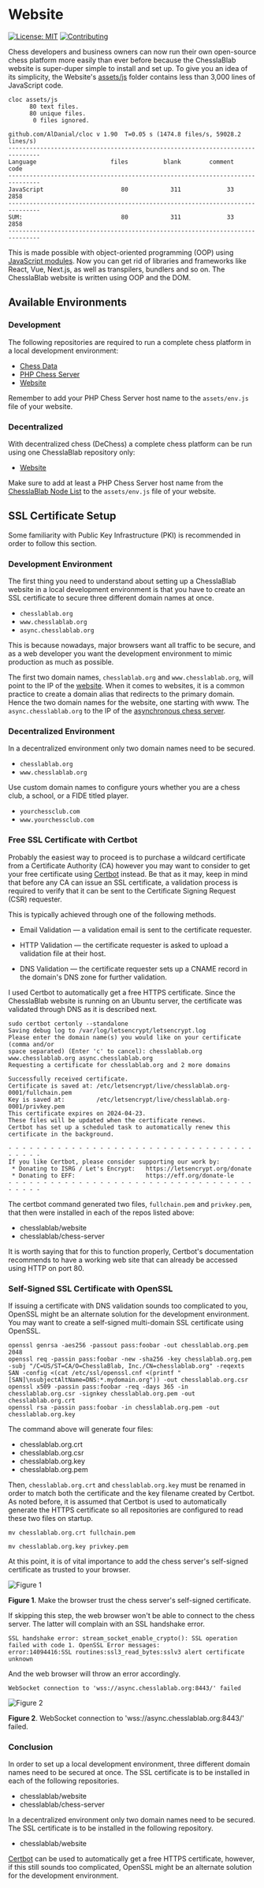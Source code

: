 # Website

[![License: MIT](https://img.shields.io/badge/License-MIT-blue.svg)](https://www.gnu.org/licenses/gpl-3.0)
[![Contributing](https://img.shields.io/badge/contributions-welcome-brightgreen.svg?style=flat)](https://github.com/dwyl/esta/issues)

Chess developers and business owners can now run their own open-source chess platform more easily than ever before because the ChesslaBlab website is super-duper simple to install and set up. To give you an idea of its simplicity, the Website's [assets/js](https://github.com/chesslablab/website/tree/main/assets/js) folder contains less than 3,000 lines of JavaScript code.

```text
cloc assets/js
      80 text files.
      80 unique files.                              
       0 files ignored.

github.com/AlDanial/cloc v 1.90  T=0.05 s (1474.8 files/s, 59028.2 lines/s)
-------------------------------------------------------------------------------
Language                     files          blank        comment           code
-------------------------------------------------------------------------------
JavaScript                      80            311             33           2858
-------------------------------------------------------------------------------
SUM:                            80            311             33           2858
-------------------------------------------------------------------------------
```

This is made possible with object-oriented programming (OOP) using [JavaScript modules](https://developer.mozilla.org/en-US/docs/Web/JavaScript/Guide/Modules#importing_modules_using_import_maps). Now you can get rid of libraries and frameworks like React, Vue, Next.js, as well as transpilers, bundlers and so on. The ChesslaBlab website is written using OOP and the DOM.

## Available Environments

### Development

The following repositories are required to run a complete chess platform in a local development environment:

- [Chess Data](https://github.com/chesslablab/chess-data)
- [PHP Chess Server](https://github.com/chesslablab/chess-server)
- [Website](https://github.com/chesslablab/website)

Remember to add your PHP Chess Server host name to the `assets/env.js` file of your website.

### Decentralized

With decentralized chess (DeChess) a complete chess platform can be run using one ChesslaBlab repository only:

- [Website](https://github.com/chesslablab/website)

Make sure to add at least a PHP Chess Server host name from the [ChesslaBlab Node List](https://github.com/chesslablab#node-list) to the `assets/env.js` file of your website.

## SSL Certificate Setup

Some familiarity with Public Key Infrastructure (PKI) is recommended in order to follow this section.

### Development Environment

The first thing you need to understand about setting up a ChesslaBlab website in a local development environment is that you have to create an SSL certificate to secure three different domain names at once.

- `chesslablab.org`
- `www.chesslablab.org`
- `async.chesslablab.org`

This is because nowadays, major browsers want all traffic to be secure, and as a web developer you want the development environment to mimic production as much as possible.

The first two domain names, `chesslablab.org` and `www.chesslablab.org`, will point to the IP of the [website](https://github.com/chesslablab/website). When it comes to websites, it is a common practice to create a domain alias that redirects to the primary domain. Hence the two domain names for the website, one starting with www. The `async.chesslablab.org` to the IP of the [asynchronous chess server](https://github.com/chesslablab/chess-server).

### Decentralized Environment

In a decentralized environment only two domain names need to be secured.

- `chesslablab.org`
- `www.chesslablab.org`

Use custom domain names to configure yours whether you are a chess club, a school, or a FIDE titled player.

- `yourchessclub.com`
- `www.yourchessclub.com`

### Free SSL Certificate with Certbot

Probably the easiest way to proceed is to purchase a wildcard certificate from a Certificate Authority (CA) however you may want to consider to get your free certificate using [Certbot](https://certbot.eff.org/) instead. Be that as it may, keep in mind that before any CA can issue an SSL certificate, a validation process is required to verify that it can be sent to the Certificate Signing Request (CSR) requester.

This is typically achieved through one of the following methods.

- Email Validation — a validation email is sent to the certificate requester.

- HTTP Validation — the certificate requester is asked to upload a validation file at their host.

- DNS Validation — the certificate requester sets up a CNAME record in the domain's DNS zone for further validation.

I used Certbot to automatically get a free HTTPS certificate. Since the ChesslaBlab website is running on an Ubuntu server, the certificate was validated through DNS as it is described next.

```text
sudo certbot certonly --standalone
Saving debug log to /var/log/letsencrypt/letsencrypt.log
Please enter the domain name(s) you would like on your certificate (comma and/or
space separated) (Enter 'c' to cancel): chesslablab.org www.chesslablab.org async.chesslablab.org
Requesting a certificate for chesslablab.org and 2 more domains

Successfully received certificate.
Certificate is saved at: /etc/letsencrypt/live/chesslablab.org-0001/fullchain.pem
Key is saved at:         /etc/letsencrypt/live/chesslablab.org-0001/privkey.pem
This certificate expires on 2024-04-23.
These files will be updated when the certificate renews.
Certbot has set up a scheduled task to automatically renew this certificate in the background.

- - - - - - - - - - - - - - - - - - - - - - - - - - - - - - - - - - - - - - - -
If you like Certbot, please consider supporting our work by:
 * Donating to ISRG / Let's Encrypt:   https://letsencrypt.org/donate
 * Donating to EFF:                    https://eff.org/donate-le
- - - - - - - - - - - - - - - - - - - - - - - - - - - - - - - - - - - - - - - -
```

The certbot command generated two files, `fullchain.pem` and `privkey.pem`, that then were installed in each of the repos listed above:

- chesslablab/website
- chesslablab/chess-server

It is worth saying that for this to function properly, Certbot's documentation recommends to have a working web site that can already be accessed using HTTP on port 80.

### Self-Signed SSL Certificate with OpenSSL

If issuing a certificate with DNS validation sounds too complicated to you, OpenSSL might be an alternate solution for the development environment. You may want to create a self-signed multi-domain SSL certificate using OpenSSL.

```text
openssl genrsa -aes256 -passout pass:foobar -out chesslablab.org.pem 2048
openssl req -passin pass:foobar -new -sha256 -key chesslablab.org.pem -subj "/C=US/ST=CA/O=ChesslaBlab, Inc./CN=chesslablab.org" -reqexts SAN -config <(cat /etc/ssl/openssl.cnf <(printf "[SAN]\nsubjectAltName=DNS:*.mydomain.org")) -out chesslablab.org.csr
openssl x509 -passin pass:foobar -req -days 365 -in chesslablab.org.csr -signkey chesslablab.org.pem -out chesslablab.org.crt
openssl rsa -passin pass:foobar -in chesslablab.org.pem -out chesslablab.org.key
```

The command above will generate four files:

- chesslablab.org.crt
- chesslablab.org.csr
- chesslablab.org.key
- chesslablab.org.pem

Then, `chesslablab.org.crt` and `chesslablab.org.key` must be renamed in order to match both the certificate and the key filename created by Certbot. As noted before, it is assumed that Certbot is used to automatically generate the HTTPS certificate so all repositories are configured to read these two files on startup.

```text
mv chesslablab.org.crt fullchain.pem
```

```text
mv chesslablab.org.key privkey.pem
```

At this point, it is of vital importance to add the chess server's self-signed certificate as trusted to your browser.

![Figure 1](https://raw.githubusercontent.com/chesslablab/website/main/docs/index_01.png)

**Figure 1**. Make the browser trust the chess server's self-signed certificate.

If skipping this step, the web browser won't be able to connect to the chess server. The latter will complain with an SSL handshake error.

```text
SSL handshake error: stream_socket_enable_crypto(): SSL operation failed with code 1. OpenSSL Error messages:
error:14094416:SSL routines:ssl3_read_bytes:sslv3 alert certificate unknown
```

And the web browser will throw an error accordingly.

```text
WebSocket connection to 'wss://async.chesslablab.org:8443/' failed
```

![Figure 2](https://raw.githubusercontent.com/chesslablab/website/main/docs/index_02.png)

**Figure 2**. WebSocket connection to 'wss://async.chesslablab.org:8443/' failed.

### Conclusion

In order to set up a local development environment, three different domain names need to be secured at once. The SSL certificate is to be installed in each of the following repositories.

- chesslablab/website
- chesslablab/chess-server

In a decentralized environment only two domain names need to be secured. The SSL certificate is to be installed in the following repository.

- chesslablab/website

[Certbot](https://certbot.eff.org/) can be used to automatically get a free HTTPS certificate, however, if this still sounds too complicated, OpenSSL might be an alternate solution for the development environment.
